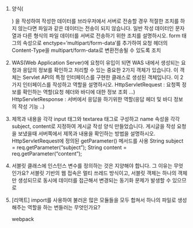 1. 양식(<form>) 을 작성하여 작성한 데이터를 브라우저에서 서버로 전송할 경우
적절한 조치를 하지 않는다면 파일과 같은 데이터는 전송이 되지 않습니다. 일반
작성 데이터인 문자열과 다른 형식의 파일 데이터를 서버로 전송하기 위한 조치를
설명하시오.
    form 태그의 속성으로 enctype=’multipart/form-data’를 추가하여 요청 헤더의
    Content-Type을 multipart/form-data로 변환전송될 수 있도록 조치

2. WAS(Web Application Server)에 요청이 유입이 되면 WAS 내에서 생성되는 요청과
응답의 정보를 확인하고 처리할 수 있는 중요한 2가지 객체가 있습니다. 이 객체는
Servlet API의 특정 인터페이스를 구현한 클래스로 생성된 객체입니다. 이 2가지
인터페이스를 작성하고 역할을 설명하시오.
    HttpServletRequest : 요청쪽 정보를 확인하는 역할(요청 헤더와 바디에 대한 정보 조회 …)
    HttpServletResponse : 서버에서 응답을 하기위한 역할(응답 헤더 및 바디 정보의 작성 기능 ..)

3. 제목과 내용을 각각 input 태그와 textarea 태그로 구성하고 name 속성을 각각
subject, content로 지정하여 게시글 작성 양식 만들었습니다. 게시글을 작성 요청을
보냈을때 서버쪽에서 제목과 내용을 확인하는 방법을 설명하시오.
    HttpServletRequest에 정의된 getParameter() 메서드를 사용
    String subject = req.getParameter(“subject”);
    String content = req.getParameter(“content”);

4. 서블릿 클래스에 인스턴스 변수를 정의하는 것은 지양해야 합니다. 그 이유는 무엇인가요?
    서블릿 기반의 웹 접속은 멀티 쓰레드 방식이고, 서블릿 객체는 하나의 객체만
    생성되므로 동시에 데이터를 접근해서 변경되는 동기화 문제가 발생할 수 있으므로

5. [리액트] import를 사용하여 불러온 많은 모듈들을 모두 합쳐서 하나의 파일로
생성해주는 역할을 하는 번들러는 무엇인가요?

    webpack